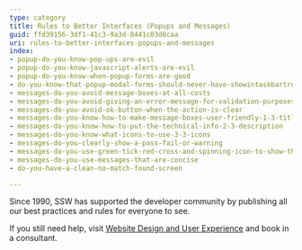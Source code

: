 ```yaml
---
type: category
title: Rules to Better Interfaces (Popups and Messages)
guid: ffd39156-3df1-41c3-9a3d-8441c03d8caa
uri: rules-to-better-interfaces-popups-and-messages
index:
- popup-do-you-know-pop-ups-are-evil
- popup-do-you-know-javascript-alerts-are-evil
- popup-do-you-know-when-popup-forms-are-good
- do-you-know-that-popup-modal-forms-should-never-have-showintaskbartrue
- messages-do-you-avoid-message-boxes-at-all-costs
- messages-do-you-avoid-giving-an-error-message-for-validation-purposes
- messages-do-you-avoid-ok-button-when-the-action-is-clear
- messages-do-you-know-how-to-make-message-boxes-user-friendly-1-3-titles
- messages-do-you-know-how-to-put-the-technical-info-2-3-description
- messages-do-you-know-what-icons-to-use-3-3-icons
- messages-do-you-clearly-show-a-pass-fail-or-warning
- messages-do-you-use-green-tick-red-cross-and-spinning-icon-to-show-the-status
- messages-do-you-use-messages-that-are-concise
- do-you-have-a-clean-no-match-found-screen

---
```

Since 1990, SSW has supported the developer community by publishing all our best practices and rules for everyone to see.

If you still need help, visit [Website Design and User Experience](http&#58;//www.ssw.com.au/ssw/Consulting/WebsiteDesignAndUserExperience.aspx) and book in a consultant.

